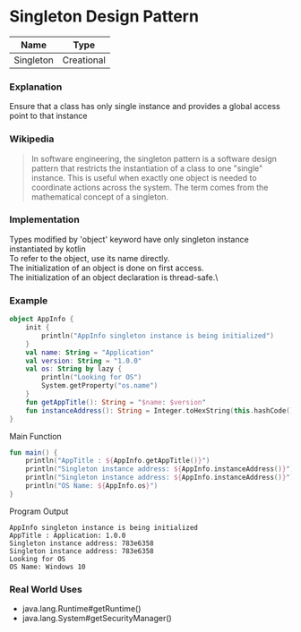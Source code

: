 # Singleton Design Pattern

|Name|Type|
|---|---|
|Singleton|Creational|

### Explanation

Ensure that a class has only single instance and provides a global access point to that instance

### Wikipedia

> In software engineering, the singleton pattern is a software design pattern
> that restricts the instantiation of a class to one "single" instance.
> This is useful when exactly one object is needed to coordinate actions across the system.
> The term comes from the mathematical concept of a singleton.

### Implementation

Types modified by 'object' keyword have only singleton instance instantiated by kotlin\
To refer to the object, use its name directly.\
The initialization of an object is done on first access.\
The initialization of an object declaration is thread-safe.\

### Example

```kotlin
object AppInfo {
    init {
        println("AppInfo singleton instance is being initialized")
    }
    val name: String = "Application"
    val version: String = "1.0.0"
    val os: String by lazy {
        println("Looking for OS")
        System.getProperty("os.name")
    }
    fun getAppTitle(): String = "$name: $version"
    fun instanceAddress(): String = Integer.toHexString(this.hashCode())
}
```

Main Function
```kotlin
fun main() {
    println("AppTitle : ${AppInfo.getAppTitle()}")
    println("Singleton instance address: ${AppInfo.instanceAddress()}")
    println("Singleton instance address: ${AppInfo.instanceAddress()}")
    println("OS Name: ${AppInfo.os}")
}
```

Program Output
```
AppInfo singleton instance is being initialized
AppTitle : Application: 1.0.0
Singleton instance address: 783e6358
Singleton instance address: 783e6358
Looking for OS
OS Name: Windows 10
```

### Real World Uses

- java.lang.Runtime#getRuntime()
- java.lang.System#getSecurityManager()
